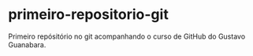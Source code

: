 # primeiro-repositorio-git
Primeiro repósitório no git  acompanhando o curso de GitHub do Gustavo Guanabara.

